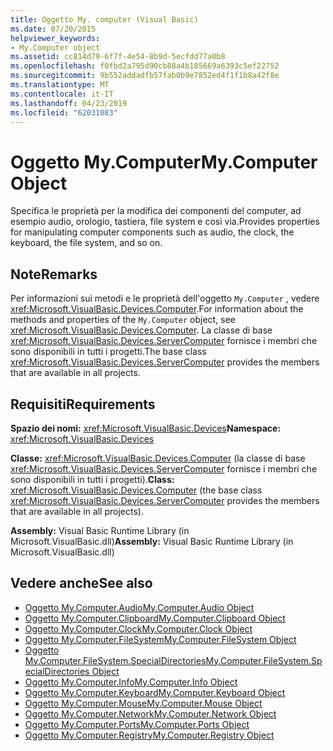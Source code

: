 ```yaml
---
title: Oggetto My. computer (Visual Basic)
ms.date: 07/20/2015
helpviewer_keywords:
- My.Computer object
ms.assetid: cc814d79-6f7f-4e54-8b9d-5ecfdd77a0b8
ms.openlocfilehash: f0fbd2a795d90cb88a4b185669a6393c5ef22752
ms.sourcegitcommit: 9b552addadfb57fab0b9e7852ed4f1f1b8a42f8e
ms.translationtype: MT
ms.contentlocale: it-IT
ms.lasthandoff: 04/23/2019
ms.locfileid: "62031083"
---
```

# <a name="mycomputer-object"></a><span data-ttu-id="a85ed-102">Oggetto My.Computer</span><span class="sxs-lookup"><span data-stu-id="a85ed-102">My.Computer Object</span></span>
<span data-ttu-id="a85ed-103">Specifica le proprietà per la modifica dei componenti del computer, ad esempio audio, orologio, tastiera, file system e così via.</span><span class="sxs-lookup"><span data-stu-id="a85ed-103">Provides properties for manipulating computer components such as audio, the clock, the keyboard, the file system, and so on.</span></span>  
  
## <a name="remarks"></a><span data-ttu-id="a85ed-104">Note</span><span class="sxs-lookup"><span data-stu-id="a85ed-104">Remarks</span></span>  
 <span data-ttu-id="a85ed-105">Per informazioni sui metodi e le proprietà dell'oggetto `My.Computer` , vedere <xref:Microsoft.VisualBasic.Devices.Computer>.</span><span class="sxs-lookup"><span data-stu-id="a85ed-105">For information about the methods and properties of the `My.Computer` object, see <xref:Microsoft.VisualBasic.Devices.Computer>.</span></span> <span data-ttu-id="a85ed-106">La classe di base <xref:Microsoft.VisualBasic.Devices.ServerComputer> fornisce i membri che sono disponibili in tutti i progetti.</span><span class="sxs-lookup"><span data-stu-id="a85ed-106">The base class <xref:Microsoft.VisualBasic.Devices.ServerComputer> provides the members that are available in all projects.</span></span>  
  
## <a name="requirements"></a><span data-ttu-id="a85ed-107">Requisiti</span><span class="sxs-lookup"><span data-stu-id="a85ed-107">Requirements</span></span>  
 <span data-ttu-id="a85ed-108">**Spazio dei nomi:** <xref:Microsoft.VisualBasic.Devices></span><span class="sxs-lookup"><span data-stu-id="a85ed-108">**Namespace:** <xref:Microsoft.VisualBasic.Devices></span></span>  
  
 <span data-ttu-id="a85ed-109">**Classe:** <xref:Microsoft.VisualBasic.Devices.Computer> (la classe di base <xref:Microsoft.VisualBasic.Devices.ServerComputer> fornisce i membri che sono disponibili in tutti i progetti).</span><span class="sxs-lookup"><span data-stu-id="a85ed-109">**Class:** <xref:Microsoft.VisualBasic.Devices.Computer> (the base class <xref:Microsoft.VisualBasic.Devices.ServerComputer> provides the members that are available in all projects).</span></span>  
  
 <span data-ttu-id="a85ed-110">**Assembly:** Visual Basic Runtime Library (in Microsoft.VisualBasic.dll)</span><span class="sxs-lookup"><span data-stu-id="a85ed-110">**Assembly:** Visual Basic Runtime Library (in Microsoft.VisualBasic.dll)</span></span>  
  
## <a name="see-also"></a><span data-ttu-id="a85ed-111">Vedere anche</span><span class="sxs-lookup"><span data-stu-id="a85ed-111">See also</span></span>

- [<span data-ttu-id="a85ed-112">Oggetto My.Computer.Audio</span><span class="sxs-lookup"><span data-stu-id="a85ed-112">My.Computer.Audio Object</span></span>](../../../visual-basic/language-reference/objects/my-computer-audio-object.md)
- [<span data-ttu-id="a85ed-113">Oggetto My.Computer.Clipboard</span><span class="sxs-lookup"><span data-stu-id="a85ed-113">My.Computer.Clipboard Object</span></span>](../../../visual-basic/language-reference/objects/my-computer-clipboard-object.md)
- [<span data-ttu-id="a85ed-114">Oggetto My.Computer.Clock</span><span class="sxs-lookup"><span data-stu-id="a85ed-114">My.Computer.Clock Object</span></span>](../../../visual-basic/language-reference/objects/my-computer-clock-object.md)
- [<span data-ttu-id="a85ed-115">Oggetto My.Computer.FileSystem</span><span class="sxs-lookup"><span data-stu-id="a85ed-115">My.Computer.FileSystem Object</span></span>](../../../visual-basic/language-reference/objects/my-computer-filesystem-object.md)
- [<span data-ttu-id="a85ed-116">Oggetto My.Computer.FileSystem.SpecialDirectories</span><span class="sxs-lookup"><span data-stu-id="a85ed-116">My.Computer.FileSystem.SpecialDirectories Object</span></span>](../../../visual-basic/language-reference/objects/my-computer-filesystem-specialdirectories-object.md)
- [<span data-ttu-id="a85ed-117">Oggetto My.Computer.Info</span><span class="sxs-lookup"><span data-stu-id="a85ed-117">My.Computer.Info Object</span></span>](../../../visual-basic/language-reference/objects/my-computer-info-object.md)
- [<span data-ttu-id="a85ed-118">Oggetto My.Computer.Keyboard</span><span class="sxs-lookup"><span data-stu-id="a85ed-118">My.Computer.Keyboard Object</span></span>](../../../visual-basic/language-reference/objects/my-computer-keyboard-object.md)
- [<span data-ttu-id="a85ed-119">Oggetto My.Computer.Mouse</span><span class="sxs-lookup"><span data-stu-id="a85ed-119">My.Computer.Mouse Object</span></span>](../../../visual-basic/language-reference/objects/my-computer-mouse-object.md)
- [<span data-ttu-id="a85ed-120">Oggetto My.Computer.Network</span><span class="sxs-lookup"><span data-stu-id="a85ed-120">My.Computer.Network Object</span></span>](../../../visual-basic/language-reference/objects/my-computer-network-object.md)
- [<span data-ttu-id="a85ed-121">Oggetto My.Computer.Ports</span><span class="sxs-lookup"><span data-stu-id="a85ed-121">My.Computer.Ports Object</span></span>](../../../visual-basic/language-reference/objects/my-computer-ports-object.md)
- [<span data-ttu-id="a85ed-122">Oggetto My.Computer.Registry</span><span class="sxs-lookup"><span data-stu-id="a85ed-122">My.Computer.Registry Object</span></span>](../../../visual-basic/language-reference/objects/my-computer-registry-object.md)
